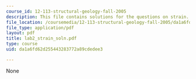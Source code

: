```yaml
---
course_id: 12-113-structural-geology-fall-2005
description: This file contains solutions for the questions on strain.
file_location: /coursemedia/12-113-structural-geology-fall-2005/da1a6fd62d255443283772a89cdedee3_lab2_strain_soln.pdf
file_type: application/pdf
layout: pdf
title: lab2_strain_soln.pdf
type: course
uid: da1a6fd62d255443283772a89cdedee3

---
```

None
